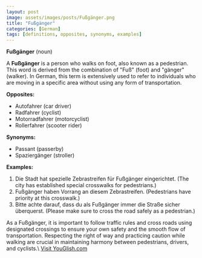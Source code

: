 ```yaml
---
layout: post
image: assets/images/posts/Fußgänger.png
title: "Fußgänger"
categories: [German]
tags: [definitions, opposites, synonyms, examples]
---
```


**Fußgänger** (noun)

A **Fußgänger** is a person who walks on foot, also known as a pedestrian. This word is derived from the combination of "Fuß" (foot) and "gänger" (walker). In German, this term is extensively used to refer to individuals who are moving in a specific area without using any form of transportation.

**Opposites:** 
- Autofahrer (car driver)
- Radfahrer (cyclist)
- Motorradfahrer (motorcyclist)
- Rollerfahrer (scooter rider)

**Synonyms:** 
- Passant (passerby)
- Spaziergänger (stroller)

**Examples:** 
1. Die Stadt hat spezielle Zebrastreifen für Fußgänger eingerichtet. (The city has established special crosswalks for pedestrians.)
2. Fußgänger haben Vorrang an diesem Zebrastreifen. (Pedestrians have priority at this crosswalk.)
3. Bitte achte darauf, dass du als Fußgänger immer die Straße sicher überquerst. (Please make sure to cross the road safely as a pedestrian.)

As a Fußgänger, it is important to follow traffic rules and cross roads using designated crossings to ensure your own safety and the smooth flow of transportation. Respecting the right of way and practicing caution while walking are crucial in maintaining harmony between pedestrians, drivers, and cyclists.\ <a id="yg-widget-0" class="youglish-widget" data-query="Fußgänger" data-lang="german" data-components="8412" data-auto-start="0" data-bkg-color="theme_light" data-title="How%20to%20pronounce%20Fußgänger%20in%20German"  rel="nofollow" href="https://youglish.com">Visit YouGlish.com</a><script async src="https://youglish.com/public/emb/widget.js" charset="utf-8"></script>